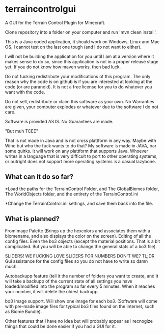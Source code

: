 # terraincontrolgui
A GUI for the Terrain Control Plugin for Minecraft.

Clone repository into a folder on your computer and run 'mvn clean install'.

This is a Java coded application, it should work on Windows, Linux and Mac OS. I cannot test on the last one tough 
(and I do not want to either).

I will not be building the application for you until I am at a version where it makes sense to do so, since this application is not
in a proper release stage yet. If you do not know how maven works, then bad luck.

Do not fucking redistribute your modifications of this program. The only reason why the code is on github is if you are interested
at looking at the code (or are paranoid). It is not a free license for you to do whatever you want with the code. 

Do not sell, redistribute or claim this software as your own.
No Warranties are given, your computer explodes or whatever due to the software I do
not care.

Software is provided AS IS. No Guarantees are made.


"But muh TCEE"

That is not made in Java and is not cross plattform in any way. Maybe with Wine but who the fuck wants to do that?
My software is made in JAVA, bar some quirks. It will work on any plattform that supports Java.
Whoever writes in a language that is very difficult to port to other operating systems, or outright does not support more operating systems is a casual lazybone.

## What can it do so far?

*Load the paths for the TerrainControl Folder, and The GlobalBiomes folder, The WorldObjects folder, and the entirety of the
TerrainControl.ini

*Change the TerrainControl.ini settings, and save them back into the file.

## What is planned?

FromImage Palette (Brings up the hexcolors and associates them with a biomename, and also displays the color on the screen).
Editing of all the config files. Even the bo3 objects (except the material positions. That is a bit complicated. But you will be able 
to change the general stats of a bo3 file).

SLIDERS! WE FUCKING LOVE SLIDERS FOR NUMBERS DON'T WE? 
TL;DR Gui assistance for the config files so you do not have to write so damn much.

Autobackupp feature (tell it the number of folders you want to create, and it will take a backupp of the current state of all settings
you have loaded/modified into the program so far every 5 minutes.
When it reaches your number, it will delete the oldest backupp.

bo3 Image support. Will show one image for each bo3.
(Software will come with pre-made image files for typical bo3 files found on the internet, such as Biome Bundle).

Other features that I have no idea but will probably appear as I recnogize things that could be done easier if you had a GUI for it.

